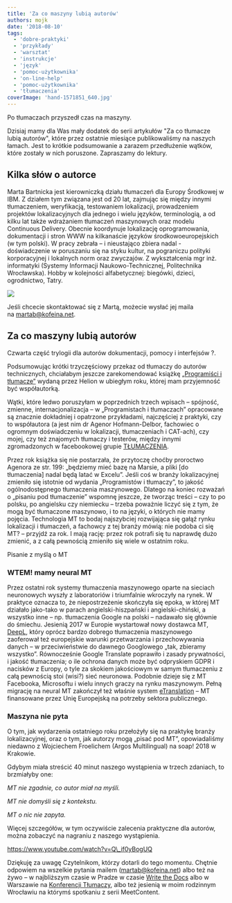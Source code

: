 ```yaml
---
title: 'Za co maszyny lubią autorów'
authors: mojk
date: '2018-08-10'
tags:
  - 'dobre-praktyki'
  - 'przykłady'
  - 'warsztat'
  - 'instrukcje'
  - 'język'
  - 'pomoc-użytkownika'
  - 'on-line-help'
  - 'pomoc-użytkownika'
  - 'tłumaczenia'
coverImage: 'hand-1571851_640.jpg'
---
```


Po tłumaczach przyszedł czas na maszyny.

<!--truncate-->

Dzisiaj mamy dla Was mały dodatek do serii artykułów "Za co tłumacze lubią
autorów", które przez ostatnie miesiące publikowaliśmy na naszych łamach. Jest
to krótkie podsumowanie a zarazem przedłużenie wątków, które zostały w nich
poruszone. Zapraszamy do lektury.

## Kilka słów o autorce

Marta Bartnicka jest kierowniczką działu tłumaczeń dla Europy Środkowej w IBM. Z
działem tym związana jest od 20 lat, zajmując się między innymi tłumaczeniem,
weryfikacją, testowaniem lokalizacji, prowadzeniem projektów lokalizacyjnych dla
jednego i wielu języków, terminologią, a od kilku lat także wdrażaniem tłumaczeń
maszynowych oraz modelu Continuous Delivery. Obecnie koordynuje lokalizację
oprogramowania, dokumentacji i stron WWW na kilkanaście języków
środkowoeuropejskich (w tym polski). W pracy zebrała – i nieustająco zbiera
nadal - doświadczenie w poruszaniu się na styku kultur, na pograniczu polityki
korporacyjnej i lokalnych norm oraz zwyczajów. Z wykształcenia mgr inż.
informatyki (Systemy Informacji Naukowo-Technicznej, Politechnika Wrocławska).
Hobby w kolejności alfabetycznej: biegówki, dzieci, ogrodnictwo, Tatry.

![](images/marta_bartnicka-295x300.jpg)

Jeśli chcecie skontaktować się z Martą, możecie wysłać jej maila
na [martab@kofeina.net](mailto:martab@kofeina.net).

## Za co maszyny lubią autorów

Czwarta część trylogii dla autorów dokumentacji, pomocy i interfejsów ?.

Podsumowując krótki trzyczęściowy przekaz od tłumaczy do autorów technicznych,
chciałabym jeszcze zarekomendować książkę
[„Programiści i tłumacze”](https://helion.pl/ksiazki/programisci-i-tlumacze-wprowadzenie-do-lokalizacji-oprogramowania-agenor-hofmann-delbor-marta-bartnicka,protlu.htm)
wydaną przez Helion w ubiegłym roku, której mam przyjemność być współautorką.

Wątki, które ledwo poruszyłam w poprzednich trzech wpisach – spójność, zmienne,
internacjonalizacja – w „Programistach i tłumaczach” opracowane są znacznie
dokładniej i opatrzone przykładami, najczęściej z praktyki, czy to współautora
(a jest nim dr Agenor Hofmann-Delbor, fachowiec o ogromnym doświadczeniu w
lokalizacji, tłumaczeniach i CAT-ach), czy mojej, czy też znajomych tłumaczy i
testerów, między innymi zgromadzonych w facebookowej grupie
[TŁUMACZENIA](https://www.facebook.com/groups/tlumaczenia).

Przez rok książka się nie postarzała, że przytoczę choćby proroctwo Agenora ze
str. 199: „będziemy mieć bazę na Marsie, a pliki \[do tłumaczenia\] nadal będą
latać w Excelu”. Jeśli coś w branży lokalizacyjnej zmieniło się istotnie od
wydania „Programistów i tłumaczy”, to jakość ogólnodostępnego tłumaczenia
maszynowego. Dlatego na koniec rozważań o „pisaniu pod tłumaczenie” wspomnę
jeszcze, że tworząc treści – czy to po polsku, po angielsku czy niemiecku –
trzeba poważnie liczyć się z tym, że mogą być tłumaczone maszynowo, i to na
języki, o których nie mamy pojęcia. Technologia MT to bodaj najszybciej
rozwijająca się gałąź rynku lokalizacji i tłumaczeń, a fachowcy z tej branży
mówią: nie podoba ci się MT? – przyjdź za rok. I mają rację: przez rok potrafi
się tu naprawdę dużo zmienić, a z całą pewnością zmieniło się wiele w ostatnim
roku.

Pisanie z myślą o MT

### WTEM! mamy neural MT

Przez ostatni rok systemy tłumaczenia maszynowego oparte na sieciach neuronowych
wyszły z laboratoriów i triumfalnie wkroczyły na rynek. W praktyce oznacza to,
że niepostrzeżenie skończyła się epoka, w której MT działało jako-tako w parach
angielski-hiszpański i angielski-chiński, a wszystko inne – np. tłumaczenia
Google na polski – nadawało się głównie do śmiechu. Jesienią 2017 w Europie
wystartował nowy dostawca MT, [DeepL](https://www.deepl.com/translator), który
oprócz bardzo dobrego tłumaczenia maszynowego zaoferował też europejskie warunki
przetwarzania i przechowywania danych – w przeciwieństwie do dawnego Googlowego
„tak, zbieramy wszystko”. Równocześnie Google Translate poprawiło i zasady
prywatności, i jakość tłumaczenia; o ile ochrona danych może być odpryskiem GDPR
i nacisków z Europy, o tyle za skokiem jakościowym w samym tłumaczeniu z całą
pewnością stoi (wisi?) sieć neuronowa. Podobnie dzieje się z MT Facebooka,
Microsoftu i wielu innych graczy na rynku maszynowym. Pełną migrację na neural
MT zakończył też właśnie system
[eTranslation](https://ec.europa.eu/cefdigital/wiki/display/CEFDIGITAL/eTranslation)
– MT finansowane przez Unię Europejską na potrzeby sektora publicznego.

### Maszyna nie pyta

O tym, jak wydarzenia ostatniego roku przełożyły się na praktykę branży
lokalizacyjnej, oraz o tym, jak autorzy mogą „pisać pod MT”, opowiadaliśmy
niedawno z Wojciechem Froelichem (Argos Multilingual) na soap! 2018 w Krakowie.

Gdybym miała streścić 40 minut naszego wystąpienia w trzech zdaniach, to
brzmiałyby one:

_MT nie zgadnie, co autor miał na myśli._

_MT nie domyśli się z kontekstu._

_MT o nic nie zapyta._

Więcej szczegółów, w tym oczywiście zalecenia praktyczne dla autorów, można
zobaczyć na nagraniu z naszego wystąpienia.

https://www.youtube.com/watch?v=Q\_if0yBogUQ

Dziękuję za uwagę Czytelnikom, którzy dotarli do tego momentu. Chętnie odpowiem
na wszelkie pytania mailem ([martab@kofeina.net](mailto:martab@kofeina.net))
albo też na żywo – w najbliższym czasie w Pradze w czasie
[Write the Docs](http://www.writethedocs.org/conf/prague/2018) albo w Warszawie
na [Konferencji Tłumaczy](https://www.konferencjatlumaczy.pl/), albo też
jesienią w moim rodzinnym Wrocławiu na którymś spotkaniu z serii MeetContent.
